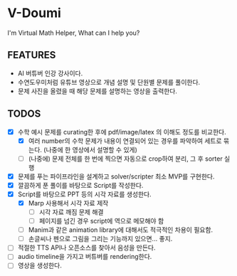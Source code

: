 # V-Doumi

I'm Virtual Math Helper, What can I help you?

## FEATURES
- AI 버튜버 인강 강사이다.
- 수연도우미처럼 유튜브 영상으로 개념 설명 및 단원별 문제를 풀이한다.
- 문제 사진을 올렸을 때 해당 문제를 설명하는 영상을 출력한다.

## TODOS
- [X] 수학 예시 문제를 curating한 후에 pdf/image/latex 의 이해도 정도를 비교한다.
  - [X] 여러 number의 수학 문제가 내용이 연결되어 있는 경우를 파악하여 세트로 묶는다. (나중에 한 영상에서 설명할 수 있게)
  - [ ] (나중에) 문제 전체를 한 번에 찍으면 자동으로 crop하여 분리, 그 후 sorter 실행
- [X] 문제를 푸는 파이프라인을 설계하고 solver/scripter 최소 MVP를 구현한다.
- [X] 깔끔하게 푼 풀이를 바탕으로 Script를 작성한다.
- [X] Script를 바탕으로 PPT 등의 시각 자료를 생성한다.
  - [X] Marp 사용해서 시각 자료 제작
    - [ ] 시각 자료 깨짐 문제 해결
    - [ ] 페이지를 넘긴 경우 script에 역으로 메모해야 함
  - [ ] Manim과 같은 animation library에 대해서도 적극적인 차용이 필요함.
  - [ ] 손글씨나 펜으로 그림을 그리는 기능까지 있으면... 좋지.
- [ ] 적절한 TTS API나 오픈소스를 찾아서 음성을 만든다.
- [ ] audio timeline을 가지고 버튜버를 rendering한다. 
- [ ] 영상을 생성한다.
